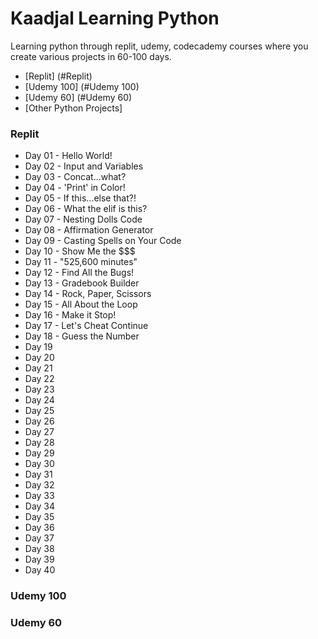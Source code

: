 # Kaadjal Learning Python
Learning python through replit, udemy, codecademy courses where you create various projects in 60-100 days. 

* [Replit] (#Replit)
* [Udemy 100] (#Udemy 100)
* [Udemy 60] (#Udemy 60)
* [Other Python Projects]
  
### Replit
* Day 01 - Hello World!
* Day 02 - Input and Variables
* Day 03 - Concat...what?
* Day 04 - 'Print' in Color!
* Day 05 - If this...else that?!
* Day 06 - What the elif is this?
* Day 07 - Nesting Dolls Code
* Day 08 - Affirmation Generator
* Day 09 - Casting Spells on Your Code
* Day 10 - Show Me the $$$
* Day 11 - "525,600 minutes"
* Day 12 - Find All the Bugs!
* Day 13 - Gradebook Builder
* Day 14 - Rock, Paper, Scissors
* Day 15 - All About the Loop
* Day 16 - Make it Stop!
* Day 17 - Let's Cheat Continue
* Day 18 - Guess the Number
* Day 19
* Day 20
* Day 21
* Day 22
* Day 23
* Day 24
* Day 25
* Day 26
* Day 27
* Day 28
* Day 29
* Day 30
* Day 31
* Day 32
* Day 33
* Day 34
* Day 35
* Day 36
* Day 37
* Day 38
* Day 39
* Day 40


### Udemy 100

### Udemy 60
